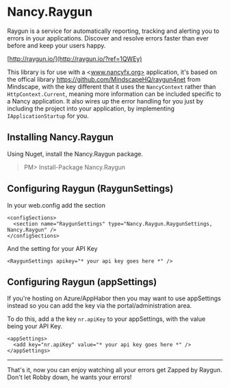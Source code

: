 Nancy.Raygun
============

Raygun is a service for automatically reporting, tracking and alerting you to errors in your applications. Discover and resolve errors faster than ever before and keep your users happy.

[http://raygun.io/](http://raygun.io/?ref=1QWEy)

This library is for use with a <www.nancyfx.org> application, it's based on the offical library <https://github.com/MindscapeHQ/raygun4net> from Mindscape, with the key different that it uses the `NancyContext` rather than `HttpContext.Current`, meaning more information can be included specific to a Nancy application. It also wires up the error handling for you just by including the project into your application, by implementing `IApplicationStartup` for you.

## Installing Nancy.Raygun

Using Nuget, install the Nancy.Raygun package.

> PM> Install-Package Nancy.Raygun

## Configuring Raygun (RaygunSettings)
In your web.config add the section

    <configSections>
      <section name="RaygunSettings" type="Nancy.Raygun.RaygunSettings, Nancy.Raygun" />
    </configSections>
    
And the setting for your API Key

    <RaygunSettings apikey="* your api key goes here *" />

## Configuring Raygun (appSettings)
If you're hosting on Azure/AppHabor then you may want to use appSettings instead so you can add the key via the portal/administration area.

To do this, add a the key `nr.apiKey` to your appSettings, with the value being your API Key.

	<appSettings>
	  <add key="nr.apiKey" value="* your api key goes here *" />
	</appSettings>

----------

That's it, now you can enjoy watching all your errors get Zapped by Raygun. Don't let Robby down, he wants your errors!